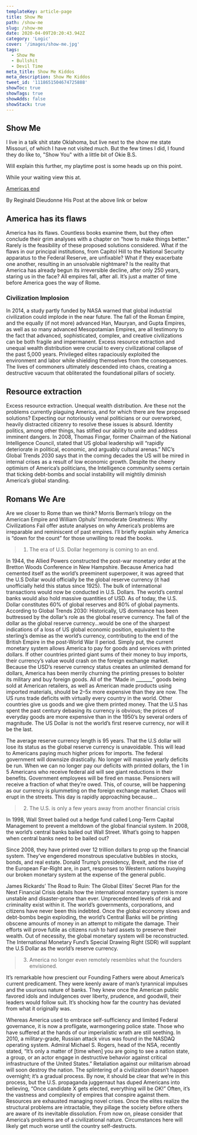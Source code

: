 ```yaml
---
templateKey: article-page
title: Show Me
path: /show-me
slug: /show-me
date: 2020-04-09T20:20:43.942Z
category: 'Logic'
cover: '/images/show-me.jpg'
tags:
  - Show Me
  - Bullshit
  - Devil Time
meta_title: Show Me Kiddos
meta_description: Show Me Kiddos
tweet_id: '1118651504674725888'
showToc: true  
showTags: true 
showAdds: false 
showStack: true
---
```


## Show Me

I live in a talk shit state Oklahoma, but live next to the show me state Missouri, of which I have not visited much. But the few times I did, I found they do like to, "Show You" with a little bit of Okie B.S.

Will explain this further, my playtime post is some heads up on this point.

While your waiting view this at.

[Americas end](https://medium.com/vandal-press/3-reasons-why-america-is-about-to-end-138b1e18bcf4)

By Reginald Dieudonne His Post at the above link or below

## America has its flaws

America has its flaws. Countless books examine them, but they often conclude their grim analyses with a chapter on “how to make things better.” Rarely is the feasibility of these proposed solutions considered.
What if the flaws in our principal institutions, from Capitol Hill to the National Security apparatus to the Federal Reserve, are unfixable? What if they exacerbate one another, resulting in an unsolvable nightmare? Is the reality that America has already begun its irreversible decline, after only 250 years, staring us in the face?
All empires fall, after all. It’s just a matter of time before America goes the way of Rome.

### Civilization Implosion

In 2014, a study partly funded by NASA warned that global industrial civilization could implode in the near future.
The fall of the Roman Empire, and the equally (if not more) advanced Han, Mauryan, and Gupta Empires, as well as so many advanced Mesopotamian Empires, are all testimony to the fact that advanced, sophisticated, complex, and creative civilizations can be both fragile and impermanent.
Excess resource extraction and unequal wealth distribution were crucial to every civilizational collapse of the past 5,000 years. Privileged elites rapaciously exploited the environment and labor while shielding themselves from the consequences. The lives of commoners ultimately descended into chaos, creating a destructive vacuum that obliterated the foundational pillars of society.

## Resource extraction

Excess resource extraction. Unequal wealth distribution. Are these not the problems currently plaguing America, and for which there are few proposed solutions? Expecting our notoriously venal politicians or our overworked, heavily distracted citizenry to resolve these issues is absurd. Identity politics, among other things, has stifled our ability to unite and address imminent dangers.
In 2008, Thomas Fingar, former Chairman of the National Intelligence Council, stated that US global leadership will “rapidly deteriorate in political, economic, and arguably cultural arenas.” NIC’s Global Trends 2030 says that in the coming decades the US will be mired in internal crises as a result of low economic growth. Despite the cheery optimism of America’s politicians, the Intelligence community seems certain that ticking debt-bombs and social instability will mightily diminish America’s global standing.

## Romans We Are

Are we closer to Rome than we think?
Morris Berman’s trilogy on the American Empire and William Ophuls’ Immoderate Greatness: Why Civilizations Fail offer astute analyses on why America’s problems are irreparable and reminiscent of past empires. I’ll briefly explain why America is “down for the count” for those unwilling to read the books.

> 1) The era of U.S. Dollar hegemony is coming to an end.

In 1944, the Allied Powers constructed the post-war monetary order at the Bretton Woods Conference in New Hampshire. Because America had cemented itself as the world’s preeminent superpower, it was agreed that the U.S Dollar would officially be the global reserve currency (it had unofficially held this status since 1925). The bulk of international transactions would now be conducted in U.S. Dollars. The world’s central banks would also hold massive quantities of USD. As of today, the U.S. Dollar constitutes 60% of global reserves and 80% of global payments.
According to Global Trends 2030:
Historically, US dominance has been buttressed by the dollar’s role as the global reserve currency. The fall of the dollar as the global reserve currency…would be one of the sharpest indications of a loss of US global economic position, equivalent to the sterling’s demise as the world’s currency, contributing to the end of the British Empire in the post-World War II period.
Simply put, the current monetary system allows America to pay for goods and services with printed dollars. If other countries printed giant sums of their money to buy imports, their currency’s value would crash on the foreign exchange market. Because the USD’s reserve currency status creates an unlimited demand for dollars, America has been merrily churning the printing presses to bolster its military and buy foreign goods.
All of the “Made in _______” goods being sold at American retailers, as well as American made products using imported materials, should be 2–5x more expensive than they are now. The US runs trade deficits with virtually every country in the world. Other countries give us goods and we give them printed money. That the U.S has spent the past century debasing its currency is obvious; the prices of everyday goods are more expensive than in the 1950’s by several orders of magnitude.
The US Dollar is not the world’s first reserve currency, nor will it be the last.

The average reserve currency length is 95 years. That the U.S dollar will lose its status as the global reserve currency is unavoidable. This will lead to Americans paying much higher prices for imports. The federal government will downsize drastically. No longer will massive yearly deficits be run.
When we can no longer pay our deficits with printed dollars, the 1 in 5 Americans who receive federal aid will see giant reductions in their benefits. Government employees will be fired en masse. Pensioners will receive a fraction of what they’re owed. This, of course, will be happening as our currency is plummeting on the foreign exchange market. Chaos will erupt in the streets. This day is rapidly approaching because…

> 2) The U.S. is only a few years away from another financial crisis

In 1998, Wall Street bailed out a hedge fund called Long-Term Capital Management to prevent a meltdown of the global financial system. In 2008, the world’s central banks bailed out Wall Street. What’s going to happen when central banks need to be bailed out?

Since 2008, they have printed over 12 trillion dollars to prop up the financial system. They’ve engendered monstrous speculative bubbles in stocks, bonds, and real estate. Donald Trump’s presidency, Brexit, and the rise of the European Far-Right are, in part, responses to Western nations buoying our broken monetary system at the expense of the general public.

James Rickards’ The Road to Ruin: The Global Elites’ Secret Plan for the Next Financial Crisis details how the international monetary system is more unstable and disaster-prone than ever. Unprecedented levels of risk and criminality exist within it. The world’s governments, corporations, and citizens have never been this indebted. Once the global economy slows and debt-bombs begin exploding, the world’s Central Banks will be printing obscene amounts of money in an attempt to mitigate the damage. Their efforts will prove futile as citizens rush to hard assets to preserve their wealth.
Out of necessity, the global monetary system will be reconstructed. The International Monetary Fund’s Special Drawing Right (SDR) will supplant the U.S Dollar as the world’s reserve currency.

> 3) America no longer even remotely resembles what the founders envisioned.

It’s remarkable how prescient our Founding Fathers were about America’s current predicament. They were keenly aware of man’s tyrannical impulses and the usurious nature of banks. They knew once the American public favored idols and indulgences over liberty, prudence, and goodwill, their leaders would follow suit. It’s shocking how far the country has deviated from what it originally was.

Whereas America used to embrace self-sufficiency and limited Federal governance, it is now a profligate, warmongering police state. Those who have suffered at the hands of our imperialistic wrath are still seething. In 2010, a military-grade, Russian attack virus was found in the NASDAQ operating system. Admiral Michael S. Rogers, head of the NSA, recently stated, “It’s only a matter of [time when] you are going to see a nation state, a group, or an actor engage in destructive behavior against critical infrastructure of the United States.”
Retaliation against our militarism abroad will soon destroy the nation.
The splintering of a civilization doesn’t happen overnight; it’s a gradual process. By now, it should be clear that we’re in this process, but the U.S. propaganda juggernaut has duped Americans into believing, “Once candidate X gets elected, everything will be OK!”
Often, it’s the vastness and complexity of empires that conspire against them. Resources are exhausted managing novel crises. Once the elites realize the structural problems are intractable, they pillage the society before others are aware of its inevitable dissolution.
From now on, please consider that America’s problems are of a civilizational nature. Circumstances here will likely get much worse until the country self-destructs.
